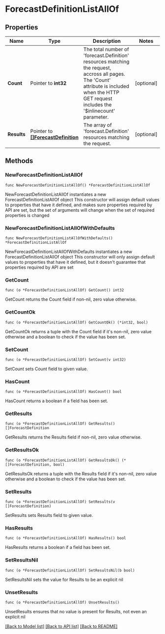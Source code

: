 # ForecastDefinitionListAllOf

## Properties

Name | Type | Description | Notes
------------ | ------------- | ------------- | -------------
**Count** | Pointer to **int32** | The total number of &#39;forecast.Definition&#39; resources matching the request, accross all pages. The &#39;Count&#39; attribute is included when the HTTP GET request includes the &#39;$inlinecount&#39; parameter. | [optional] 
**Results** | Pointer to [**[]ForecastDefinition**](forecast.Definition.md) | The array of &#39;forecast.Definition&#39; resources matching the request. | [optional] 

## Methods

### NewForecastDefinitionListAllOf

`func NewForecastDefinitionListAllOf() *ForecastDefinitionListAllOf`

NewForecastDefinitionListAllOf instantiates a new ForecastDefinitionListAllOf object
This constructor will assign default values to properties that have it defined,
and makes sure properties required by API are set, but the set of arguments
will change when the set of required properties is changed

### NewForecastDefinitionListAllOfWithDefaults

`func NewForecastDefinitionListAllOfWithDefaults() *ForecastDefinitionListAllOf`

NewForecastDefinitionListAllOfWithDefaults instantiates a new ForecastDefinitionListAllOf object
This constructor will only assign default values to properties that have it defined,
but it doesn't guarantee that properties required by API are set

### GetCount

`func (o *ForecastDefinitionListAllOf) GetCount() int32`

GetCount returns the Count field if non-nil, zero value otherwise.

### GetCountOk

`func (o *ForecastDefinitionListAllOf) GetCountOk() (*int32, bool)`

GetCountOk returns a tuple with the Count field if it's non-nil, zero value otherwise
and a boolean to check if the value has been set.

### SetCount

`func (o *ForecastDefinitionListAllOf) SetCount(v int32)`

SetCount sets Count field to given value.

### HasCount

`func (o *ForecastDefinitionListAllOf) HasCount() bool`

HasCount returns a boolean if a field has been set.

### GetResults

`func (o *ForecastDefinitionListAllOf) GetResults() []ForecastDefinition`

GetResults returns the Results field if non-nil, zero value otherwise.

### GetResultsOk

`func (o *ForecastDefinitionListAllOf) GetResultsOk() (*[]ForecastDefinition, bool)`

GetResultsOk returns a tuple with the Results field if it's non-nil, zero value otherwise
and a boolean to check if the value has been set.

### SetResults

`func (o *ForecastDefinitionListAllOf) SetResults(v []ForecastDefinition)`

SetResults sets Results field to given value.

### HasResults

`func (o *ForecastDefinitionListAllOf) HasResults() bool`

HasResults returns a boolean if a field has been set.

### SetResultsNil

`func (o *ForecastDefinitionListAllOf) SetResultsNil(b bool)`

 SetResultsNil sets the value for Results to be an explicit nil

### UnsetResults
`func (o *ForecastDefinitionListAllOf) UnsetResults()`

UnsetResults ensures that no value is present for Results, not even an explicit nil

[[Back to Model list]](../README.md#documentation-for-models) [[Back to API list]](../README.md#documentation-for-api-endpoints) [[Back to README]](../README.md)


